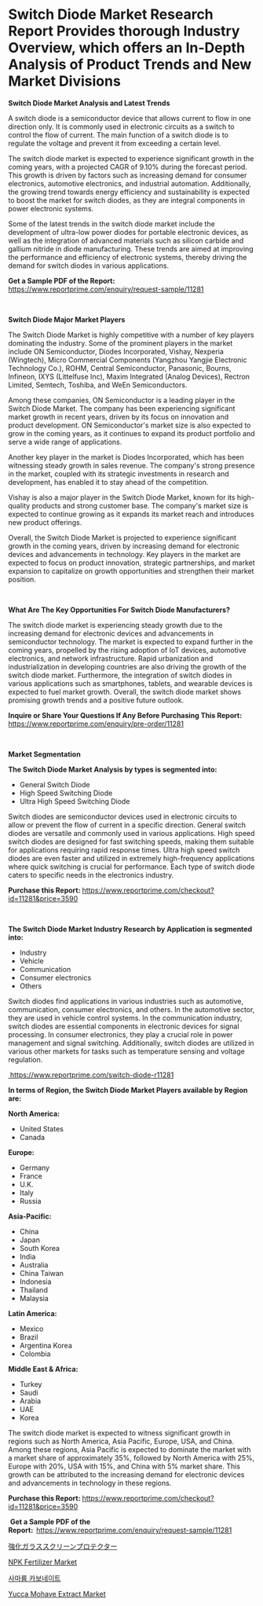 <p><h1>Switch Diode Market Research Report Provides thorough Industry Overview, which offers an In-Depth Analysis of Product Trends and New Market Divisions</h1></p><p><strong>Switch Diode Market Analysis and Latest Trends</strong></p>
<p><p>A switch diode is a semiconductor device that allows current to flow in one direction only. It is commonly used in electronic circuits as a switch to control the flow of current. The main function of a switch diode is to regulate the voltage and prevent it from exceeding a certain level.</p><p>The switch diode market is expected to experience significant growth in the coming years, with a projected CAGR of 9.10% during the forecast period. This growth is driven by factors such as increasing demand for consumer electronics, automotive electronics, and industrial automation. Additionally, the growing trend towards energy efficiency and sustainability is expected to boost the market for switch diodes, as they are integral components in power electronic systems.</p><p>Some of the latest trends in the switch diode market include the development of ultra-low power diodes for portable electronic devices, as well as the integration of advanced materials such as silicon carbide and gallium nitride in diode manufacturing. These trends are aimed at improving the performance and efficiency of electronic systems, thereby driving the demand for switch diodes in various applications.</p></p>
<p><strong>Get a Sample PDF of the Report:&nbsp;</strong> <a href="https://www.reportprime.com/enquiry/request-sample/11281">https://www.reportprime.com/enquiry/request-sample/11281</a></p>
<p>&nbsp;</p>
<p><strong>Switch Diode Major Market Players</strong></p>
<p><p>The Switch Diode Market is highly competitive with a number of key players dominating the industry. Some of the prominent players in the market include ON Semiconductor, Diodes Incorporated, Vishay, Nexperia (Wingtech), Micro Commercial Components (Yangzhou Yangjie Electronic Technology Co.), ROHM, Central Semiconductor, Panasonic, Bourns, Infineon, IXYS (Littelfuse Inc), Maxim Integrated (Analog Devices), Rectron Limited, Semtech, Toshiba, and WeEn Semiconductors.</p><p>Among these companies, ON Semiconductor is a leading player in the Switch Diode Market. The company has been experiencing significant market growth in recent years, driven by its focus on innovation and product development. ON Semiconductor's market size is also expected to grow in the coming years, as it continues to expand its product portfolio and serve a wide range of applications.</p><p>Another key player in the market is Diodes Incorporated, which has been witnessing steady growth in sales revenue. The company's strong presence in the market, coupled with its strategic investments in research and development, has enabled it to stay ahead of the competition.</p><p>Vishay is also a major player in the Switch Diode Market, known for its high-quality products and strong customer base. The company's market size is expected to continue growing as it expands its market reach and introduces new product offerings.</p><p>Overall, the Switch Diode Market is projected to experience significant growth in the coming years, driven by increasing demand for electronic devices and advancements in technology. Key players in the market are expected to focus on product innovation, strategic partnerships, and market expansion to capitalize on growth opportunities and strengthen their market position.</p></p>
<p>&nbsp;</p>
<p><strong>What Are The Key Opportunities For Switch Diode Manufacturers?</strong></p>
<p><p>The switch diode market is experiencing steady growth due to the increasing demand for electronic devices and advancements in semiconductor technology. The market is expected to expand further in the coming years, propelled by the rising adoption of IoT devices, automotive electronics, and network infrastructure. Rapid urbanization and industrialization in developing countries are also driving the growth of the switch diode market. Furthermore, the integration of switch diodes in various applications such as smartphones, tablets, and wearable devices is expected to fuel market growth. Overall, the switch diode market shows promising growth trends and a positive future outlook.</p></p>
<p><strong>Inquire or Share Your Questions If Any Before Purchasing This Report:</strong> <a href="https://www.reportprime.com/enquiry/pre-order/11281">https://www.reportprime.com/enquiry/pre-order/11281</a></p>
<p>&nbsp;</p>
<p><strong>Market Segmentation</strong></p>
<p><strong>The Switch Diode Market Analysis by types is segmented into:</strong></p>
<p><ul><li>General Switch Diode</li><li>High Speed Switching Diode</li><li>Ultra High Speed Switching Diode</li></ul></p>
<p><p>Switch diodes are semiconductor devices used in electronic circuits to allow or prevent the flow of current in a specific direction. General switch diodes are versatile and commonly used in various applications. High speed switch diodes are designed for fast switching speeds, making them suitable for applications requiring rapid response times. Ultra high speed switch diodes are even faster and utilized in extremely high-frequency applications where quick switching is crucial for performance. Each type of switch diode caters to specific needs in the electronics industry.</p></p>
<p><strong>Purchase this Report:&nbsp;</strong><a href="https://www.reportprime.com/checkout?id=11281&price=3590">https://www.reportprime.com/checkout?id=11281&price=3590</a></p>
<p>&nbsp;</p>
<p><strong>The Switch Diode Market Industry Research by Application is segmented into:</strong></p>
<p><ul><li>Industry</li><li>Vehicle</li><li>Communication</li><li>Consumer electronics</li><li>Others</li></ul></p>
<p><p>Switch diodes find applications in various industries such as automotive, communication, consumer electronics, and others. In the automotive sector, they are used in vehicle control systems. In the communication industry, switch diodes are essential components in electronic devices for signal processing. In consumer electronics, they play a crucial role in power management and signal switching. Additionally, switch diodes are utilized in various other markets for tasks such as temperature sensing and voltage regulation.</p></p>
<p><a href="https://www.reportprime.com/switch-diode-r11281">&nbsp;https://www.reportprime.com/switch-diode-r11281</a></p>
<p><strong>In terms of Region, the Switch Diode Market Players available by Region are:</strong></p>
<p>
    <p> <strong> North America: </strong>
        <ul>
            <li>United States</li>
            <li>Canada</li>
        </ul>
        </p> 
    <p> <strong> Europe: </strong>
        <ul>
            <li>Germany</li>
            <li>France</li>
            <li>U.K.</li>
            <li>Italy</li>
            <li>Russia</li>
        </ul>
        </p> 
    <p> <strong> Asia-Pacific: </strong>
        <ul>
            <li>China</li>
            <li>Japan</li>
            <li>South Korea</li>
            <li>India</li>
            <li>Australia</li>
            <li>China Taiwan</li>
            <li>Indonesia</li>
            <li>Thailand</li>
            <li>Malaysia</li>
        </ul>
        </p> 
    <p> <strong> Latin America: </strong>
        <ul>
            <li>Mexico</li>
            <li>Brazil</li>
            <li>Argentina Korea</li>
            <li>Colombia</li>
        </ul>
        </p> 
    <p> <strong> Middle East & Africa: </strong>
        <ul>
            <li>Turkey</li>
            <li>Saudi</li>
            <li>Arabia</li>
            <li>UAE</li>
            <li>Korea</li>
        </ul>
    </p>
    </p>
<p><p>The switch diode market is expected to witness significant growth in regions such as North America, Asia Pacific, Europe, USA, and China. Among these regions, Asia Pacific is expected to dominate the market with a market share of approximately 35%, followed by North America with 25%, Europe with 20%, USA with 15%, and China with 5% market share. This growth can be attributed to the increasing demand for electronic devices and advancements in technology in these regions.</p></p>
<p><strong>Purchase this Report: </strong><a href="https://www.reportprime.com/checkout?id=11281&price=3590">https://www.reportprime.com/checkout?id=11281&price=3590</a></p>
<p>&nbsp;<strong>Get a Sample PDF of the Report:&nbsp;&nbsp;</strong><a href="https://www.reportprime.com/enquiry/request-sample/11281">https://www.reportprime.com/enquiry/request-sample/11281</a></p>
<p><strong></strong></p>
<p><p><a href="https://medium.com/@jasoniller59/%E5%BC%B7%E5%8C%96%E3%82%AC%E3%83%A9%E3%82%B9%E3%82%B9%E3%82%AF%E3%83%AA%E3%83%BC%E3%83%B3%E3%83%97%E3%83%AD%E3%83%86%E3%82%AF%E3%82%BF%E3%83%BC%E3%81%AE%E5%B8%82%E5%A0%B4%E3%83%AC%E3%83%9D%E3%83%BC%E3%83%88%E3%81%AF-%E3%81%93%E3%81%AE%E5%B8%82%E5%A0%B4%E3%81%AE%E6%9C%80%E6%96%B0%E3%83%88%E3%83%AC%E3%83%B3%E3%83%89%E3%82%84%E6%88%90%E9%95%B7%E6%A9%9F%E4%BC%9A%E3%82%92%E6%98%8E%E3%82%89%E3%81%8B%E3%81%AB%E3%81%97%E3%81%A6%E3%81%84%E3%81%BE%E3%81%99-293997122e9f">強化ガラススクリーンプロテクター</a></p><p><a href="https://www.linkedin.com/pulse/npk-fertilizer-market-size-growth-outlook-from-2024-2031-projecting-arfuf?trackingId=1OUByhxmxSIyocidZs4TkA%3D%3D">NPK Fertilizer Market</a></p><p><a href="https://medium.com/@earnesteidenreichja/%EC%82%AC%EB%A7%88%EB%A5%A8-%ED%83%84%EC%82%B0%EC%97%BC-%EC%8B%9C%EC%9E%A5-%EA%B7%9C%EB%AA%A8%EB%8A%94-%EA%B8%80%EB%A1%9C%EB%B2%8C-%EC%82%B0%EC%97%85%EC%97%90%EC%84%9C-%EA%B0%80%EC%9E%A5-%EC%A2%8B%EC%9D%80-%EB%A7%88%EC%BC%80%ED%8C%85-%EC%B1%84%EB%84%90%EC%9D%84-%EB%B3%B4%EC%97%AC%EC%A4%8D%EB%8B%88%EB%8B%A4-a03f8556a122">사마륨 카보네이트</a></p><p><a href="https://www.linkedin.com/pulse/yucca-mohave-extract-market-size-focuses-dynamics-in-depth-2trqf?trackingId=2EBxSlqB4eWHmEElHn%2BxCQ%3D%3D">Yucca Mohave Extract Market</a></p></p>